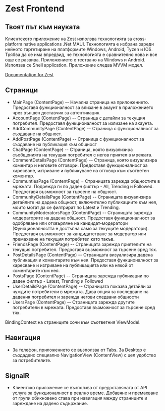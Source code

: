 # Zest Frontend
## Твоят път към науката



Клиентското приложение на Zest използва технологията за cross-platform native applications .Net MAUI. Технологията е избрана зареди нейното таргетиране на платформите Windows, Android, Tyzen и IOS. Трябва да се има впредвид, че технологията е сравнително нова и все още се развива. Приложението е тествано на Windows и Android. Използва се Shell application. Приложение следва MVVM модел.


[Documentation for Zest](https://docs.google.com/document/d/1_bVuJu_zScgK3iwTjZTo0jCmbtr0PDWtfIlekuLMpU8/edit?usp=sharing)

## Страници

- MainPage (ContentPage)
-- Начална страница на приложението. Предоставя функционалност за влизане в акаунт в приложението чрез външен доставчик за автентикация. 
- AccountPage (ContentPage)
-- Страница с детайли за текущия потребител. Предоставя функционалност за излизане на акаунта.
- AddCommunityPage (ContentPage)
-- Страница с функционалност за създаване на общност.
- AddPostPage (ContentPage)
-- Страница с функционалност за създаване на публикация към общност
- ChatPage (ContentPage)
-- Страница, която визуализира съобщенията на текущия потребител с негов приятел в мрежата.
- CommentDetailsPage (ContentPage)
-- Страница, която визуализира коментар и неговите отговори. Предоставя функционалност за харесване, изтриване и публикуване на отговор към съответен коментар.
- CommuntiesPage (ContentPage)
= Страницата зарежда общностите в мрежата. Подрежда ги по даден филтър - All, Trending и Followed. Предоставя възможност за търсене на общност.
- CommunityDetailsPage (ContentPage)
-- Страницата визуализира детайлите на дадена общност, включително публикациите към нея, моито могат да се филтрират по Latest и Trending.
- CommunityModeratorsPage (ContentPage)
-- Страницата зарежда модераторите на дадена общност. Предоставя функционалност за одобряване или отхвърляне на кандидат-модератори (Функционалността е достъпна само за текущите модератори). Предоставя възможност за кандидатстване за модератор или премахване на текущия потребител като такъв.
- FriendsPage (ContentPage)
-- Страницата зарежда приятелите на текущия потребител. Предоставя възможност за търсене сред тях.
- PostDetailsPage (ContentPage)
-- Страницата визуализира дадена публикация и коментарите към нея. Предоставя функционалност за харесване и изтриване на публикацията или на някой от коментарите към нея.
- PostsPage (ContentPage)
-- Страницата зарежда публикации по даден филтър - Latest, Trending и Followed
- UserDetailsPage (ContentPage)
-- Страницата показва детайли за чуждите потребители в мрежата. Дава опция за последване на дадения потребител и зарежда негови следвани общности
- UsersPage (ContentPage)
-- Страницата зарежда другите потребители в мрежата. Предоставя възможност за търсене сред тях.

BindingContext на страниците сочи към съответния ViewModel.
## Навигация
- За телефон, приложението се възползва от Tabs. За Desktop е създадено специално NavigationView (ContentView) с цел удобство за потребителите.

## SignalR
- Клиентско приложение се възползва от предоставяната от API услуга за функционалност в реално време. Добавяне и премахване от групи обикновено става при навигация между страниците и зареждане на дадено съдържание.
